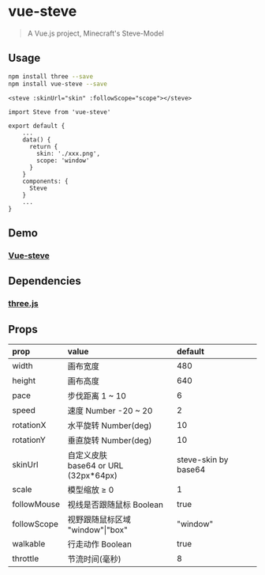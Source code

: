 # vue-steve

> A Vue.js project, Minecraft's Steve-Model

## Usage

``` bash
npm install three --save
npm install vue-steve --save
```

```
<steve :skinUrl="skin" :followScope="scope"></steve>
```

```
import Steve from 'vue-steve'

export default {
    ...
    data() {
      return {
        skin: './xxx.png',
        scope: 'window'
      }
    }
    components: {
      Steve
    }
    ...
}

```

## Demo

### [Vue-steve](http://volibearcat.top:4000)

## Dependencies

### [three.js](https://github.com/mrdoob/three.js)

## Props

| prop            | value                                             | default                |
| :-------------- | :------------------------------------------------ | :--------------------- |
| width           | 画布宽度                                          | 480                    |
| height          | 画布高度                                          | 640                    |
| pace            | 步伐距离 1 ~ 10                                   | 6                      |
| speed           | 速度 Number  -20 ~ 20                             | 2                      |
| rotationX       | 水平旋转 Number(deg)                              | 10                     |
| rotationY       | 垂直旋转 Number(deg)                              | 10                     |
| skinUrl         | 自定义皮肤<br>base64 or URL (32px*64px)           | steve-skin by base64   |
| scale           | 模型缩放 ≥ 0                                      | 1                      |
| followMouse     | 视线是否跟随鼠标 Boolean                           | true                   |
| followScope     | 视野跟随鼠标区域 <br>"window"\|"box"               | "window"               |
| walkable        | 行走动作 Boolean                                  | true                  |
| throttle        | 节流时间(毫秒)                                     | 8                      |
